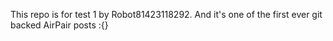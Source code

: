 This repo is for test 1 by Robot81423118292. And it's one of the first ever git backed AirPair posts :{}